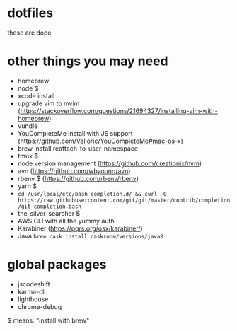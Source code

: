 # dotfiles

these are dope

# other things you may need
- homebrew
- node $
- xcode install
- upgrade vim to mvim (https://stackoverflow.com/questions/21694327/installing-vim-with-homebrew)
- vundle
- YouCompleteMe install with JS support (https://github.com/Valloric/YouCompleteMe#mac-os-x)
- brew install reattach-to-user-namespace
- tmux $
- node version management (https://github.com/creationix/nvm)
- avn (https://github.com/wbyoung/avn)
- rbenv $ (https://github.com/rbenv/rbenv)
- yarn $
- `cd /usr/local/etc/bash_completion.d/ && curl -O https://raw.githubusercontent.com/git/git/master/contrib/completion/git-completion.bash`
- the_silver_searcher $
- AWS CLI with all the yummy auth
- Karabiner (https://pqrs.org/osx/karabiner/)
- Java `brew cask install caskroom/versions/java8`

# global packages
- jscodeshift
- karma-cli
- lighthouse
- chrome-debug

$ means: "install with brew"
